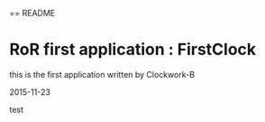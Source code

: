 == README

# RoR first application : FirstClock

this is the first application written by Clockwork-B

2015-11-23

test
